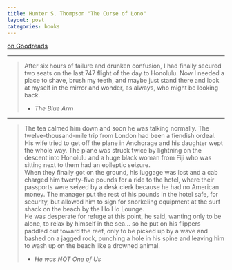 ```yaml
---
title: Hunter S. Thompson "The Curse of Lono"
layout: post
categories: books
---
```

[on Goodreads](https://www.goodreads.com/book/show/52880.The_Curse_of_Lono)

---

> After six hours of failure and drunken confusion, I had finally secured two seats on the last 747 flight of the day to Honolulu. Now I needed a place to shave, brush my teeth, and maybe just stand there and look at myself in the mirror and wonder, as always, who might be looking back.
> - *The Blue Arm*

---

> The tea calmed him down and soon he was talking normally. The twelve-thousand-mile trip from London had been a fiendish ordeal. His wife tried to get off the plane in Anchorage and his daughter wept the whole way. The plane was struck twice by lightning on the descent into Honolulu and a huge black woman from Fiji who was sitting next to them had an epileptic seizure.<br/>
> When they finally got on the ground, his luggage was lost and a cab charged him twenty-five pounds for a ride to the hotel, where their passports were seized by a desk clerk because he had no American money. The manager put the rest of his pounds in the hotel safe, for security, but allowed him to sign for snorkeling equipment at the surf shack on the beach by the Ho Ho Lounge.<br/>
> He was desperate for refuge at this point, he said, wanting only to be alone, to relax by himself in the sea... so he put on his flippers paddled out toward the reef, only to be picked up by a wave and bashed on a jagged rock, punching a hole in his spine and leaving him to wash up on the beach like a drowned animal.
> - *He was NOT One of Us*
